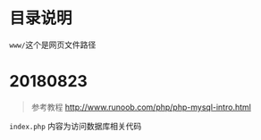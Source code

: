 # 目录说明

`www/`这个是网页文件路径

# 20180823

> 参考教程 http://www.runoob.com/php/php-mysql-intro.html

`index.php` 内容为访问数据库相关代码